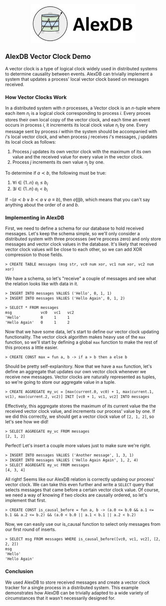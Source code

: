 <div align="center">
  <picture>
    <source media="(prefers-color-scheme: light)" srcset="logo_horizontal.svg">
    <source media="(prefers-color-scheme: dark)" srcset="logo_horizontal_dark.svg">
    <img alt="AlexDB logo" src="logo_horizontal.svg" height="125">
  </picture>
</div>

##  AlexDB Vector Clock Demo

A vector clock is a type of logical clock widely used in distributed systems to determine causality between events. AlexDB can trivially implement a system that updates a process' local vector clock based on messages received.

### How Vector Clocks Work

In a distributed system with $n$ processes, a Vector clock is an $n$-tuple where each item $n_i$ is a logical clock corresponding to process $i$. Every proces stores their own local copy of the vector clock, and each time an event occurs in process $i$, it increments its local clock value $n_i$ by one. Every message sent by process $i$ within the system should be accompanied with $i$'s local vector clock, and when process $j$ receives $i$'s messages, $j$ updates its local clock as follows:

1. Process $j$ updates its own vector clock with the maximum of its own value and the received value for every value in the vector clock. 
2. Process $j$ increments its own value $n_j$ by one.

To determine if $a \prec b$, the following must be true:

1. $\forall i \in \{1..n\} ~ a_i \leq b_i$
2. $\exists i \in \{1..n\} ~ a_i < b_i$

If $\neg (a \prec b \lor b \prec a \lor a \equiv b)$, then $a\|\|b$, which means that you can't say anything about the order of $a$ and $b$.

### Implementing in AlexDB

First, we need to define a schema for our database to hold received messages. Let's keep the schema simple, so we'll only consider a distributed system with three processes (we're process zero) and only store messages and vector clock values in the database. It's likely that received vector clock values will be close to each other, so we can add XOR compression to those fields.

```
> CREATE TABLE messages (msg str, vc0 num xor, vc1 num xor, vc2 num xor)
```

We have a schema, so let's "receive" a couple of messages and see what the relation looks like with data in it.

```
> INSERT INTO messages VALUES ('Hello', 0, 1, 1)
> INSERT INTO messages VALUES ('Hello Again', 0, 1, 2)
```

```
> SELECT * FROM messages
msg             vc0   vc1   vc2
'Hello'         0     1     1
'Hello Again'   0     1     2
```

Now that we have some data, let's start to define our vector clock updating functionality. The vector clock algorithm makes heavy use of the `max` function, so we'll start by defining a global `max` function to make the rest of this process a little easier.

```
> CREATE CONST max = fun a, b -> if a > b then a else b
```

Should be pretty self-explanitory. Now that we have a `max` function, let's define an aggregate that updates our own vector clock whenever we receive new messages. Vector clocks are naturally represented as tuples, so we're going to store our aggregate value in a tuple.

```
> CREATE AGGREGATE my_vc = [max(current.0, vc0) + 1, max(current.1, vc1), max(current.2, vc2)] INIT [vc0 + 1, vc1, vc2] INTO messages
```

Effectively, this aggregate stores the maximum of its current value the the received vector clock value, and increments our process' value by one. If we did this correctly, we should get a vector clock value of `[2, 1, 2]`, so let's see how we did!

```
> SELECT AGGREGATE my_vc FROM messages
[2, 1, 2]
```

Perfect! Let's insert a couple more values just to make sure we're right.

```
> INSERT INTO messages VALUES ('Another message', 1, 3, 1)
> INSERT INTO messages VALUES ('Hello Again Again', 1, 2, 4)
> SELECT AGGREGATE my_vc FROM messages
[4, 3, 4]
```

All right! Seems like our AlexDB relation is correctly updaing our process' vector clock. We can take this even further and write a `SELECT` query that selects messages that came before a certain vector clock value. Of course, we need a way of knowing if two clocks are causally ordered, so let's implement that first.

```
> CREATE CONST is_causal_before = fun a, b -> (a.0 <= b.0 && a.1 <= b.1 && a.2 <= b.2) && (a.0 < b.0 || a.1 < b.1 || a.2 < b.2)
```

Now, we can easily use our is_causal function to select only messages from our first round of inserts.

```
> SELECT msg FROM messages WHERE is_causal_before([vc0, vc1, vc2], [2, 2, 2])
msg
'Hello'
'Hello Again'
```

### Conclusion

We used AlexDB to store received messages and create a vector clock tracker for a single process in a distributed system. This example demonstrates how AlexDB can be trivially adapted to a wide variety of circumstances that it wasn't necessarily designed for.